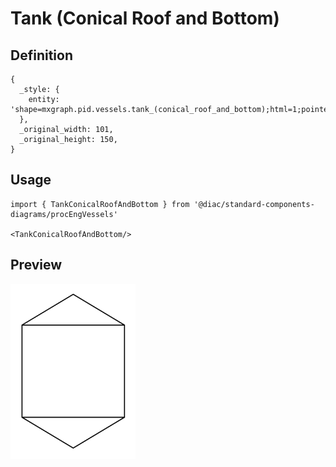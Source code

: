 # Tank (Conical Roof and Bottom)

## Definition

```
{
  _style: { 
    entity: 'shape=mxgraph.pid.vessels.tank_(conical_roof_and_bottom);html=1;pointerEvents=1;align=center;verticalLabelPosition=bottom;verticalAlign=top;dashed=0;',
  },
  _original_width: 101,
  _original_height: 150,
}
```

## Usage

```
import { TankConicalRoofAndBottom } from '@diac/standard-components-diagrams/procEngVessels'

<TankConicalRoofAndBottom/>
```

## Preview

<img src="./tank-conical-roof-and-bottom.png" width="200"/>

